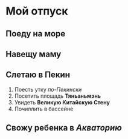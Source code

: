 # Мой отпуск

## Поеду на море

## Навещу маму

## Слетаю в Пекин

1. Поесть утку *по-Пекински*
2. Посетить площадь **Тяньаньмэнь**
3. Увидеть **Великую Китайскую Стену**
4. Почиллить в бассейне

## Свожу ребенка в *Акваторию*